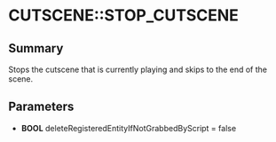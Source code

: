 # CUTSCENE::STOP_CUTSCENE

## Summary
Stops the cutscene that is currently playing and skips to the end of the scene.

## Parameters
* **BOOL** deleteRegisteredEntityIfNotGrabbedByScript = false